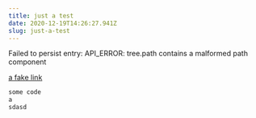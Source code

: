 ```yaml
---
title: just a test
date: 2020-12-19T14:26:27.941Z
slug: just-a-test
---
```

Failed to persist entry: API_ERROR: tree.path contains a malformed path component

[a fake link]()

```java
some code
a
sdasd
```